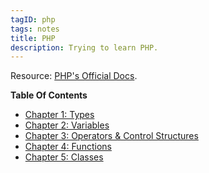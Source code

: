 ```yaml
---
tagID: php
tags: notes
title: PHP
description: Trying to learn PHP.
---
```


Resource: [PHP's Official Docs](https://www.php.net/manual/en/).

**Table Of Contents**

* [Chapter 1: Types](1-Types)
* [Chapter 2: Variables](2-Variables)
* [Chapter 3: Operators & Control Structures](3-OperatorsAndControlStructures)
* [Chapter 4: Functions](4-Functions)
* [Chapter 5: Classes](5-Classes)
